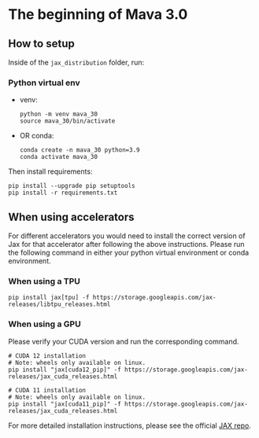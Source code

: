 # The beginning of Mava 3.0

## How to setup
Inside of the `jax_distribution` folder, run:

### Python virtual env
- venv:
    ```
    python -m venv mava_30
    source mava_30/bin/activate
    ```
- OR conda:
    ```
    conda create -n mava_30 python=3.9
    conda activate mava_30
    ```
Then install requirements:
```
pip install --upgrade pip setuptools
pip install -r requirements.txt
```

## When using accelerators
For different accelerators you would need to install the correct version of Jax for that accelerator after following the above instructions. Please run the following command in either your python virtual environment or conda environment.

### When using a TPU
```
pip install jax[tpu] -f https://storage.googleapis.com/jax-releases/libtpu_releases.html
```

### When using a GPU
Please verify your CUDA version and run the corresponding command.

```
# CUDA 12 installation
# Note: wheels only available on linux.
pip install "jax[cuda12_pip]" -f https://storage.googleapis.com/jax-releases/jax_cuda_releases.html

# CUDA 11 installation
# Note: wheels only available on linux.
pip install "jax[cuda11_pip]" -f https://storage.googleapis.com/jax-releases/jax_cuda_releases.html
```
For more detailed installation instructions, please see the official [JAX repo](https://github.com/google/jax).
